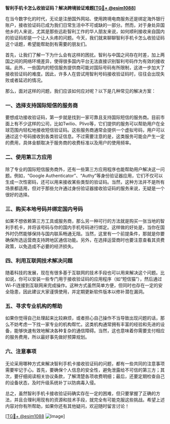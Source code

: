 **智利手机卡怎么收验证码？解决跨境验证难题[[TG💪+ @esim1088](https://t.me/s/esim1088)]**

在当今数字化的时代，无论是注册国外网站、使用跨境电商服务还是绑定海外银行账户，接收验证码已成为我们日常生活中不可或缺的一部分。然而，对于身处异国他乡的人来说，尤其是那些远赴智利工作的华人朋友来说，如何顺利接收来自国内的验证码却是一个让人头疼的问题。今天，我们就来聊聊智利手机卡怎么收验证码这个话题，希望能帮助到有需要的朋友们。

首先，让我们了解一下为什么会有这样的困扰。智利与中国之间存在时差，加上两国之间的网络环境差异，使得很多国内平台无法直接识别智利号码作为有效的接收端。此外，一些国内的短信服务提供商可能对国际号码有所限制，这进一步加大了接收验证码的难度。因此，许多人在尝试用智利号码接收验证码时，往往会出现失败或者延迟的情况。

那么，面对这样的问题，我们应该如何应对呢？以下是几种常见的解决方案：

### 一、选择支持国际短信的服务商

要想成功接收验证码，第一步就是找到一家可靠且支持国际短信的服务商。目前市面上有不少这样的公司，比如Twilio、Plivo等，它们提供的服务可以帮助用户在全球范围内轻松地接收短信验证码。这些服务商通常会提供一个虚拟号码，用户可以通过这个号码接收到各类验证信息。不过需要注意的是，这类服务可能会产生一定的费用，具体金额取决于服务商的收费标准以及用户的使用频率。

### 二、使用第三方应用

除了专业的国际短信服务商外，还有一些第三方应用程序也能帮助用户解决这一问题。例如，“Google Authenticator”、“Authy”等身份验证器应用，它们不仅可以生成一次性密码，还可以用来接收某些类型的验证码。当然，这种方法并不是所有场景都适用，但对于那些允许通过身份验证器接收验证码的服务来说，无疑是一个很好的选择。

### 三、购买本地号码并绑定国内号码

如果不想依赖第三方工具或服务商，那么另一种可行的方法就是购买一张当地的智利手机卡，并将该号码与你的国内手机号码进行绑定。这样做的好处是，当你在国外时仍然能够保持与国内联系畅通无阻。当然，这里有一个前提条件，那就是你要确保所选运营商支持跨地区通信功能。另外，在选择运营商时也要注意查看其资费政策，以免造成不必要的经济损失。

### 四、利用互联网技术解决问题

随着科技的发展，现在有很多基于互联网的技术手段也可以用来解决这个问题。比如说，你可以安装一些专门用于接收验证码的应用程序（如“短信猫”），然后通过Wi-Fi连接到互联网来完成操作。这种方式虽然简单方便，但同时也存在一定的安全隐患，因此建议大家谨慎使用，并定期更新软件版本以修补潜在漏洞。

### 五、寻求专业机构的帮助

如果你觉得自己处理起来比较麻烦，或者担心自己操作不当导致出现问题的话，那么不妨考虑一下找一家专业的机构帮忙。这类机构通常拥有丰富的经验和先进的设备，能够快速有效地解决各种复杂的通信障碍。当然，这也意味着你需要支付相应的服务费用，所以最好事先做好预算规划。

### 六、注意事项

无论采用哪种方式来解决智利手机卡接收验证码的问题，都有一些共同的注意事项需要牢记于心。首先，要确保个人信息的安全性，避免泄露给不可信的第三方；其次，要仔细阅读相关协议条款，了解清楚各项收费明细；最后，还要定期检查自己的设备状态，及时升级系统补丁以防病毒入侵。

总之，虽然智利手机卡接收验证码确实存在一定的困难，但只要掌握了正确的方法，并且合理利用现有的资源和技术手段，就完全有可能克服这些挑战。希望上述内容对你有所帮助，如果你还有其他疑问，欢迎随时留言讨论！

[[TG💪+ @esim1088](https://t.me/s/esim1088) ![Image](https://i.postimg.cc/4NQfJmqS/Snipaste-2025-05-13-00-14-12.png)]